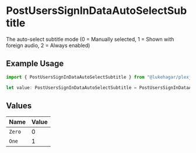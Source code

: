 # PostUsersSignInDataAutoSelectSubtitle

The auto-select subtitle mode (0 = Manually selected, 1 = Shown with foreign audio, 2 = Always enabled)

## Example Usage

```typescript
import { PostUsersSignInDataAutoSelectSubtitle } from "@lukehagar/plexjs/sdk/models/operations";

let value: PostUsersSignInDataAutoSelectSubtitle = PostUsersSignInDataAutoSelectSubtitle.One;
```

## Values

| Name   | Value  |
| ------ | ------ |
| `Zero` | 0      |
| `One`  | 1      |